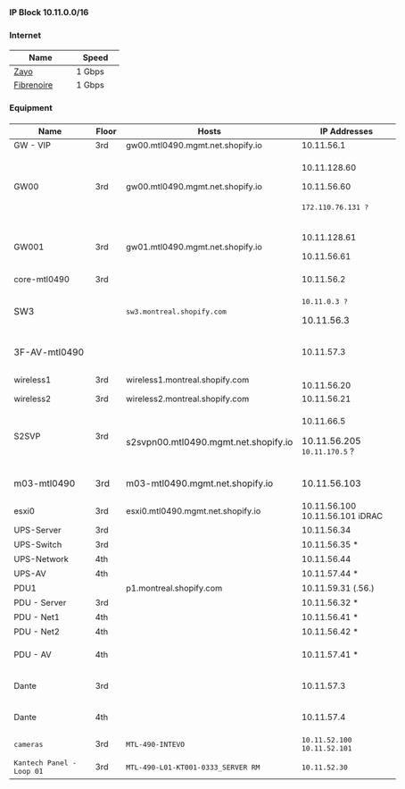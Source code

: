 <h2><strong><span style="font-size: 11pt;">IP Block 10.11.0.0/16</span></strong></h2>
<h3><strong><span style="font-size: 11pt;">Internet</span></strong></h3>
<table style="height: 76px;" width="181">
<thead>
<tr style="height: 18px;">
<th style="width: 96px; height: 18px;"><span style="font-size: 11pt;">Name</span></th>
<th style="width: 69px; height: 18px;"><span style="font-size: 11pt;">Speed</span></th>
</tr>
</thead>
<tbody>
<tr style="height: 18px;">
<td style="width: 96px; height: 18px;"><span style="font-size: 11pt;"><a href="montreal/allstream.md">Zayo</a></span></td>
<td><span style="font-size: 11pt;">1 Gbps</span></td>
</tr>
<tr style="height: 18px;">
<td style="width: 96px; height: 18px;"><span style="font-size: 11pt;"><a href="montreal/fibrenoire.md">Fibrenoire</a></span></td>
<td style="width: 69px; height: 18px;"><span style="font-size: 11pt;"><code></code>1 Gbps</span></td>
</tr>
</tbody>
</table>
<p><span style="font-size: 11pt;"></span></p>
<h4><strong><span style="font-size: 11pt;">Equipment</span></strong></h4>
<table style="width: 693px;">
<thead>
<tr style="height: 21px;">
<th style="width: 184px; height: 21px;"><span style="font-size: 11pt;">Name</span></th>
<th style="width: 42px; height: 21px;"><span style="font-size: 11pt;">Floor</span></th>
<th style="width: 260px; height: 21px;"><span style="font-size: 11pt;">Hosts</span></th>
<th style="width: 207px; height: 21px;"><span style="font-size: 11pt;">IP Addresses</span></th>
</tr>
</thead>
<tbody>
<tr style="height: 21px;">
<td style="width: 184px; height: 21px;"><span style="font-size: 11pt;">GW - VIP</span></td>
<td style="width: 42px; height: 21px;"><span style="font-size: 11pt;">3rd</span></td>
<td style="width: 260px; height: 21px;"><span style="font-size: 11pt;">gw00.mtl0490.mgmt.net.shopify.io</span></td>
<td style="width: 207px; height: 21px;"><span style="font-size: 11pt;">10.11.56.1</span></td>
</tr>
<tr style="height: 81px;">
<td style="width: 184px; height: 81px;"><span style="font-size: 11pt;">GW00</span></td>
<td style="width: 42px; height: 81px;"><span style="font-size: 11pt;">3rd&nbsp;</span></td>
<td style="width: 260px; height: 81px;"><br /><span style="font-size: 11pt;">gw00.mtl0490.mgmt.net.shopify.io</span><br /><br /></td>
<td style="width: 207px; height: 81px;">
<p><span style="font-size: 11pt;">10.11.128.60</span></p>
<p><span style="font-size: 11pt;">10.11.56.60</span><br /><br /><span style="font-size: 11pt;"><code>172.110.76.131 ?</code></span></p>
</td>
</tr>
<tr style="height: 78px;">
<td style="width: 184px; height: 78px;"><span style="font-size: 11pt;">GW001</span></td>
<td style="width: 42px; height: 78px;"><span style="font-size: 11pt;">3rd</span></td>
<td style="width: 260px; height: 78px;"><span style="font-size: 11pt;">gw01.mtl0490.mgmt.net.shopify.io</span></td>
<td style="width: 207px; height: 78px;">
<p><span style="font-size: 11pt;">10.11.128.61</span></p>
<p><span style="font-size: 11pt;">10.11.56.61</span></p>
</td>
</tr>
<tr style="height: 21px;">
<td style="width: 184px; height: 21px;"><span style="font-size: 11pt;">core-mtl0490</span></td>
<td style="width: 42px; height: 21px;"><span style="font-size: 11pt;">3rd</span></td>
<td style="width: 260px; height: 21px;">&nbsp;</td>
<td style="width: 207px; height: 21px;"><span style="font-size: 11pt;">10.11.56.2<code><br /></code></span></td>
</tr>
<tr style="height: 41px;">
<td style="width: 184px; height: 41px;">SW3</td>
<td style="width: 42px; height: 41px;">&nbsp;</td>
<td style="width: 260px; height: 41px;"><span style="font-size: 11pt;"><code>sw3.montreal.shopify.com</code></span></td>
<td style="width: 207px; height: 41px;">
<p><span style="font-size: 11pt;"><code>10.11.0.3 ?</code></span></p>
<p>10.11.56.3</p>
</td>
</tr>
<tr>
<td style="width: 184px;">3F-AV-mtl0490</td>
<td style="width: 42px;">&nbsp;</td>
<td style="width: 260px;"><span style="font-size: 11pt;">&nbsp;</span></td>
<td style="width: 207px;">
<p><span style="font-size: 11pt;">10.11.57.3</span></p>
</td>
</tr>
<tr style="height: 41px;">
<td style="width: 184px; height: 42px;"><span style="font-size: 11pt;">wireless1</span></td>
<td style="width: 42px; height: 42px;"><span style="font-size: 11pt;">3rd</span></td>
<td style="width: 260px; height: 42px;"><span style="font-size: 11pt;">wireless1.montreal.shopify.com</span></td>
<td style="width: 207px; height: 42px;"><br /><span style="font-size: 11pt;">10.11.56.20</span></td>
</tr>
<tr style="height: 19px;">
<td style="width: 184px; height: 19px;"><span style="font-size: 11pt;">wireless2</span></td>
<td style="width: 42px; height: 19px;"><span style="font-size: 11pt;">3rd</span></td>
<td style="width: 260px; height: 19px;"><span style="font-size: 11pt;">wireless2.montreal.shopify.com</span></td>
<td style="width: 207px; height: 19px;"><span style="font-size: 11pt;">10.11.56.21</span></td>
</tr>
<tr style="height: 61px;">
<td style="width: 184px; height: 61px;"><span style="font-size: 11pt;">S2SVP</span></td>
<td style="width: 42px; height: 61px;"><span style="font-size: 11pt;">3rd</span></td>
<td style="width: 260px; height: 61px;"><br />s2svpn00.mtl0490.mgmt.net.shopify.io</td>
<td style="width: 207px; height: 61px;">
<p><span style="font-size: 11pt;">10.11.66.5<code></code></span></p>
<p>10.11.56.205<br /><span style="font-size: 11pt;"><code>10.11.170.5</code>&nbsp;?</span></p>
</td>
</tr>
<tr style="height: 21px;">
<td style="width: 184px; height: 21px;">m03-mtl0490</td>
<td style="width: 42px; height: 21px;">3rd</td>
<td style="width: 260px; height: 21px;">
<p>m03-mtl0490.mgmt.net.shopify.io</p>
</td>
<td style="width: 207px; height: 21px;">10.11.56.103</td>
</tr>
<tr style="height: 41px;">
<td style="width: 184px; height: 41px;"><span style="font-size: 11pt;">esxi0</span></td>
<td style="width: 42px; height: 41px;"><span style="font-size: 11pt;">3rd</span></td>
<td style="width: 260px; height: 41px;"><span style="font-size: 11pt;">esxi0.mtl0490.mgmt.net.shopify.io</span></td>
<td style="width: 207px; height: 41px;"><span style="font-size: 11pt;">10.11.56.100</span><br /><span style="font-size: 11pt;">10.11.56.101 iDRAC</span></td>
</tr>
<tr style="height: 20px;">
<td style="width: 184px; height: 20px;"><span style="font-size: 11pt;">UPS-Server</span></td>
<td style="width: 42px; height: 20px;"><span style="font-size: 11pt;">3rd</span></td>
<td style="width: 260px; height: 20px;">&nbsp;</td>
<td style="width: 207px; height: 20px;"><span style="font-size: 11pt;">10.11.56.34</span></td>
</tr>
<tr style="height: 21px;">
<td style="width: 184px; height: 21px;"><span style="font-size: 11pt;">UPS-Switch</span></td>
<td style="width: 42px; height: 21px;"><span style="font-size: 11pt;">3rd</span></td>
<td style="width: 260px; height: 21px;">&nbsp;</td>
<td style="width: 207px; height: 21px;"><span style="font-size: 11pt;">10.11.56.35 *</span></td>
</tr>
<tr style="height: 21px;">
<td style="width: 184px; height: 21px;"><span style="font-size: 11pt;">UPS-Network</span></td>
<td style="width: 42px; height: 21px;"><span style="font-size: 11pt;">4th</span></td>
<td style="width: 260px; height: 21px;">&nbsp;</td>
<td style="width: 207px; height: 21px;"><span style="font-size: 11pt;">10.11.56.44</span></td>
</tr>
<tr style="height: 21px;">
<td style="width: 184px; height: 21px;"><span style="font-size: 11pt;">UPS-AV</span></td>
<td style="width: 42px; height: 21px;"><span style="font-size: 11pt;">4th</span></td>
<td style="width: 260px; height: 21px;">&nbsp;</td>
<td style="width: 207px; height: 21px;"><span style="font-size: 11pt;">10.11.57.44 *</span></td>
</tr>
<tr style="height: 21px;">
<td style="width: 184px; height: 21px;"><span style="font-size: 11pt;">PDU1</span></td>
<td style="width: 42px; height: 21px;">&nbsp;</td>
<td style="width: 260px; height: 21px;"><span style="font-size: 11pt;">p1.montreal.shopify.com</span></td>
<td style="width: 207px; height: 21px;"><span style="font-size: 11pt;">10.11.59.31 (.56.)</span></td>
</tr>
<tr style="height: 10px;">
<td style="width: 184px; height: 10px;"><span style="font-size: 11pt;">PDU - Server</span></td>
<td style="width: 42px; height: 10px;"><span style="font-size: 11pt;">3rd</span></td>
<td style="width: 260px; height: 10px;">&nbsp;</td>
<td style="width: 207px; height: 10px;"><span style="font-size: 11pt;">10.11.56.32 *</span></td>
</tr>
<tr style="height: 21px;">
<td style="width: 184px; height: 21px;"><span style="font-size: 11pt;">PDU - Net1</span></td>
<td style="width: 42px; height: 21px;"><span style="font-size: 11pt;">4th</span></td>
<td style="width: 260px; height: 21px;">&nbsp;</td>
<td style="width: 207px; height: 21px;"><span style="font-size: 11pt;">10.11.56.41 *</span></td>
</tr>
<tr style="height: 21px;">
<td style="width: 184px; height: 21px;"><span style="font-size: 11pt;">PDU - Net2</span></td>
<td style="width: 42px; height: 21px;"><span style="font-size: 11pt;">4th</span></td>
<td style="width: 260px; height: 21px;">&nbsp;</td>
<td style="width: 207px; height: 21px;"><span style="font-size: 11pt;">10.11.56.42 *</span></td>
</tr>
<tr style="height: 21px;">
<td style="width: 184px; height: 21px;"><span style="font-size: 11pt;">PDU - AV</span></td>
<td style="width: 42px; height: 21px;"><span style="font-size: 11pt;">4th</span></td>
<td style="width: 260px; height: 21px;">&nbsp;</td>
<td style="width: 207px; height: 21px;">
<p><span style="font-size: 11pt;">10.11.57.41 *</span></p>
</td>
</tr>
<tr style="height: 46px;">
<td style="width: 184px; height: 46px;"><span style="font-size: 11pt;">Dante</span></td>
<td style="width: 42px; height: 46px;"><span style="font-size: 11pt;">3rd</span></td>
<td style="width: 260px; height: 46px;">&nbsp;</td>
<td style="width: 207px; height: 46px;">
<p><span style="font-size: 11pt;">10.11.57.3</span></p>
</td>
</tr>
<tr style="height: 46px;">
<td style="width: 184px; height: 46px;"><span style="font-size: 11pt;">Dante</span></td>
<td style="width: 42px; height: 46px;"><span style="font-size: 11pt;">4th</span></td>
<td style="width: 260px; height: 46px;">&nbsp;</td>
<td style="width: 207px; height: 46px;">
<p><span style="font-size: 11pt;">10.11.57.4</span></p>
</td>
</tr>
<tr style="height: 41px;">
<td style="width: 184px; height: 41px;"><span style="font-size: 11pt;"><code>cameras</code></span></td>
<td style="width: 42px; height: 41px;"><span style="font-size: 11pt;">3rd</span></td>
<td style="width: 260px; height: 41px;"><span style="font-size: 11pt;"><code>MTL-490-INTEVO</code></span></td>
<td style="width: 207px; height: 41px;"><span style="font-size: 11pt;"><code>10.11.52.100</code></span><br /><span style="font-size: 11pt;"><code>10.11.52.101</code></span></td>
</tr>
<tr style="height: 41px;">
<td style="width: 184px; height: 41px;"><span style="font-size: 11pt;"><code>Kantech Panel - Loop 01</code></span></td>
<td style="width: 42px; height: 41px;"><span style="font-size: 11pt;">3rd</span></td>
<td style="width: 260px; height: 41px;"><span style="font-size: 11pt;"><code>MTL-490-L01-KT001-0333_SERVER RM</code></span></td>
<td style="width: 207px; height: 41px;"><span style="font-size: 11pt;"><code>10.11.52.30</code></span></td>
</tr>
</tbody>
</table>
<p>&nbsp;</p>
